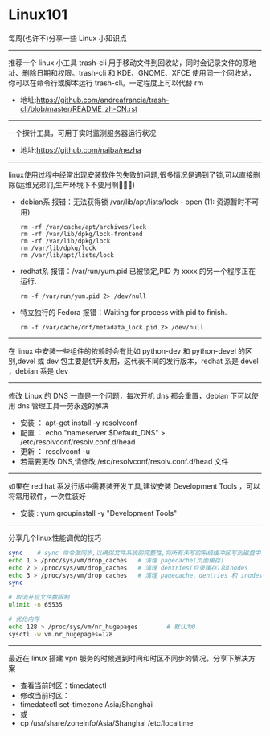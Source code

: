 # Linux101

每周(也许不)分享一些 Linux 小知识点

---

推荐一个 linux 小工具 trash-cli 用于移动文件到回收站，同时会记录文件的原地址、删除日期和权限。trash-cli 和 KDE、GNOME、XFCE 使用同一个回收站，你可以在命令行或脚本运行 trash-cli。一定程度上可以代替 rm
- 地址:https://github.com/andreafrancia/trash-cli/blob/master/README_zh-CN.rst

---

一个探针工具，可用于实时监测服务器运行状况
- 地址:https://github.com/naiba/nezha

---

linux使用过程中经常出现安装软件包失败的问题,很多情况是遇到了锁,可以直接删除(运维兄弟们,生产环境下不要用啊🤣🤣🤣)
- debian系
    报错：无法获得锁 /var/lib/apt/lists/lock - open (11: 资源暂时不可用)
    ```
    rm -rf /var/cache/apt/archives/lock
    rm -rf /var/lib/dpkg/lock-frontend
    rm -rf /var/lib/dpkg/lock
    rm /var/lib/dpkg/lock
    rm /var/lib/apt/lists/lock
    ```
- redhat系
    报错：/var/run/yum.pid 已被锁定,PID 为 xxxx 的另一个程序正在运行.
    ```
    rm -f /var/run/yum.pid 2> /dev/null
    ```
- 特立独行的 Fedora
    报错：Waiting for process with pid <xxx> to finish.
    ```
    rm -f /var/cache/dnf/metadata_lock.pid 2> /dev/null
    ```

---

在 linux 中安装一些组件的依赖时会有比如 python-dev 和  python-devel 的区别,devel 或 dev 包主要是供开发用，这代表不同的发行版本，redhat 系是 devel ，debian 系是 dev

---

修改 Linux 的 DNS 一直是一个问题，每次开机 dns 都会重置，debian 下可以使用 dns 管理工具一劳永逸的解决
- 安装 ： apt-get install -y resolvconf
- 配置 ： echo "nameserver $Default_DNS" > /etc/resolvconf/resolv.conf.d/head
- 更新 ： resolvconf -u
- 若需要更改 DNS,请修改 /etc/resolvconf/resolv.conf.d/head 文件

---

如果在 red hat 系发行版中需要装开发工具,建议安装 Development Tools ，可以将常用软件，一次性装好
- 安装 : yum groupinstall -y "Development Tools"

---

分享几个linux性能调优的技巧
```bash
sync    # sync 命令做同步,以确保文件系统的完整性,将所有未写的系统缓冲区写到磁盘中,包含已修改的 i-node、已延的块 I/O 和写映射文件.否则在释放缓存的过程中,可能会丢失未保存的文件.
echo 1 > /proc/sys/vm/drop_caches   # 清理 pagecache(页面缓存)
echo 2 > /proc/sys/vm/drop_caches   # 清理 dentries(目录缓存)和inodes
echo 3 > /proc/sys/vm/drop_caches   # 清理 pagecache、dentries 和 inodes
sync

# 取消开启文件数限制
ulimit -n 65535

# 优化内存
echo 128 > /proc/sys/vm/nr_hugepages        # 默认为0
sysctl -w vm.nr_hugepages=128
```

---

最近在 linux 搭建 vpn 服务的时候遇到时间和时区不同步的情况，分享下解决方案
- 查看当前时区：timedatectl
- 修改当前时区：
- timedatectl set-timezone Asia/Shanghai
- 或
- cp  /usr/share/zoneinfo/Asia/Shanghai  /etc/localtime

